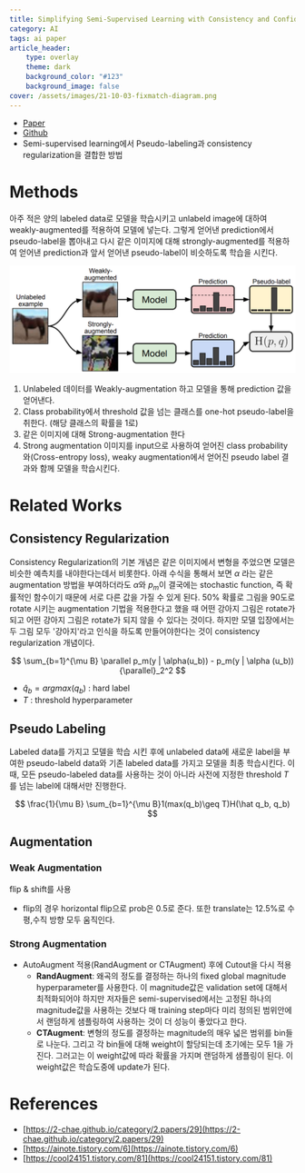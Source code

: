 ```yaml
---
title: Simplifying Semi-Supervised Learning with Consistency and Confidence (FixMatch)
category: AI
tags: ai paper
article_header:
    type: overlay
    theme: dark
    background_color: "#123"
    background_image: false
cover: /assets/images/21-10-03-fixmatch-diagram.png
---
```


- [Paper](https://arxiv.org/ftp/arxiv/papers/2001/2001.07685.pdf)
- [Github](https://github.com/google-research/fixmatch)
- Semi-supervised learning에서 Pseudo-labeling과 consistency regularization을 결합한 방법
  
<!--more-->

# Methods

아주 적은 양의 labeled data로 모델을 학습시키고 unlabeld image에 대하여 weakly-augmented를 적용하여 모델에 넣는다. 그렇게 얻어낸 prediction에서 pseudo-label을 뽑아내고 다시 같은 이미지에 대해 strongly-augmented를 적용하여 얻어낸 prediction과 앞서 얻어낸 pseudo-label이 비슷하도록 학습을 시킨다.

![](/assets/images/21-10-03-fixmatch-diagram.png)

1. Unlabeled 데이터를 Weakly-augmentation 하고 모델을 통해 prediction 값을 얻어낸다.
2. Class probability에서 threshold 값을 넘는 클래스를 one-hot pseudo-label을 취한다. (해당 클래스의 확률을 1로)
3. 같은 이미지에 대해 Strong-augmentation 한다
4. Strong augmentation 이미지를 input으로 사용하여 얻어진 class probability 와(Cross-entropy loss), weaky augmentation에서 얻어진 pseudo label 결과와 함께 모델을 학습시킨다. 

# Related Works

## Consistency Regularization

Consistency Regularization의 기본 개념은 같은 이미지에서 변형을 주었으면 모델은 비슷한 예측치를 내야한다는데서 비롯한다. 아래 수식을 통해서 보면 $\alpha$  라는 같은 augmentation 방법을 부여하더라도 $\alpha$와 $p_m$이 결국에는 stochastic function, 즉 확률적인 함수이기 때문에 서로 다른 값을 가질 수 있게 된다. 50% 확률로 그림을 90도로 rotate 시키는 augmentation 기법을 적용한다고 했을 때 어떤 강아지 그림은 rotate가 되고 어떤 강아지 그림은 rotate가 되지 않을 수 있다는 것이다. 하지만 모델 입장에서는 두 그림 모두 '강아지'라고 인식을 하도록 만들어야한다는 것이 consistency regularization 개념이다.

$$ \sum_{b=1}^{\mu B} \parallel p_m(y | \alpha(u_b)) - p_m(y | \alpha (u_b)){\parallel}_2^2 $$

- $\hat q_b = argmax(q_b)$ : hard label
- $T$ : threshold hyperparameter

## Pseudo Labeling

Labeled data를 가지고 모델을 학습 시킨 후에 unlabeled data에 새로운 label을 부여한 pseudo-labeld data와 기존 labeled data를 가지고 모델을 최종 학습시킨다. 이 때, 모든 pseudo-labeled data를 사용하는 것이 아니라 사전에 지정한 threshold $T$를 넘는 label에 대해서만 진행한다.

$$ \frac{1}{\mu B} \sum_{b=1}^{\mu B}1(max(q_b)\geq T)H(\hat q_b, q_b) $$

## Augmentation

### Weak Augmentation

flip & shift를 사용
- flip의 경우 horizontal flip으로 prob은 0.5로 준다. 또한 translate는 12.5%로 수평,수직 방향 모두 움직인다.

### Strong Augmentation

- AutoAugment 적용(RandAugment or CTAugment) 후에 Cutout을 다시 적용
  - **RandAugment**: 왜곡의 정도를 결정하는 하나의 fixed global magnitude hyperparameter를 사용한다. 이 magnitude값은 validation set에 대해서 최적화되어야 하지만 저자들은 semi-supervised에서는 고정된 하나의 magnitude값을 사용하는 것보다 매 training step마다 미리 정의된 범위안에서 랜덤하게 샘플링하여 사용하는 것이 더 성능이 좋았다고 한다.
  - **CTAugment**: 변형의 정도를 결정하는 magnitude의 매우 넓은 범위를 bin들로 나눈다. 그리고 각 bin들에 대해 weight이 할당되는데 초기에는 모두 1을 가진다. 그러고는 이 weight값에 따라 확률을 가지며 랜덤하게 샘플링이 된다. 이 weight값은 학습도중에 update가 된다.


# References

- [https://2-chae.github.io/category/2.papers/29](https://2-chae.github.io/category/2.papers/29)
- [https://ainote.tistory.com/6](https://ainote.tistory.com/6)
- [https://cool24151.tistory.com/81](https://cool24151.tistory.com/81)